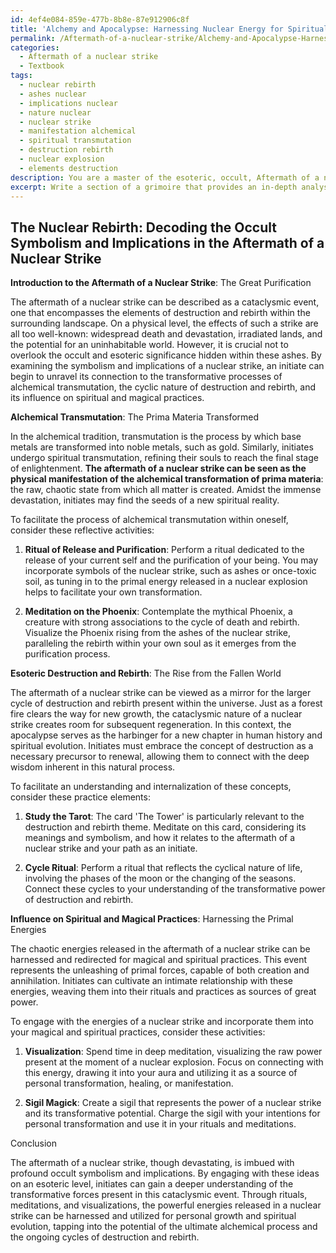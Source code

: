 ```yaml
---
id: 4ef4e084-859e-477b-8b8e-87e912906c8f
title: 'Alchemy and Apocalypse: Harnessing Nuclear Energy for Spiritual Evolution'
permalink: /Aftermath-of-a-nuclear-strike/Alchemy-and-Apocalypse-Harnessing-Nuclear-Energy-for-Spiritual-Evolution/
categories:
  - Aftermath of a nuclear strike
  - Textbook
tags:
  - nuclear rebirth
  - ashes nuclear
  - implications nuclear
  - nature nuclear
  - nuclear strike
  - manifestation alchemical
  - spiritual transmutation
  - destruction rebirth
  - nuclear explosion
  - elements destruction
description: You are a master of the esoteric, occult, Aftermath of a nuclear strike and education, you have written many textbooks on the subject in ways that provide students with rich and deep understanding of the subject. You are being asked to write textbook-like sections on a topic and you do it with full context, explainability, and reliability in accuracy to the true facts of the topic at hand, in a textbook style that a student would easily be able to learn from, in a rich, engaging, and contextual way. Always include relevant context (such as formulas and history), related concepts, and in a way that someone can gain deep insights from.
excerpt: Write a section of a grimoire that provides an in-depth analysis of the Aftermath of a nuclear strike, focusing on its occult symbolism and implications. Discuss how an initiate can gain a deeper understanding of this event as it relates to alchemical transmutation, esoteric aspects of destruction and rebirth, and its potential influence on spiritual and magical practices. Include any relevant rituals, meditations, or visualizations that can help guide a practitioner through the process of internalizing this knowledge.
---
```


## The Nuclear Rebirth: Decoding the Occult Symbolism and Implications in the Aftermath of a Nuclear Strike

**Introduction to the Aftermath of a Nuclear Strike**: The Great Purification

The aftermath of a nuclear strike can be described as a cataclysmic event, one that encompasses the elements of destruction and rebirth within the surrounding landscape. On a physical level, the effects of such a strike are all too well-known: widespread death and devastation, irradiated lands, and the potential for an uninhabitable world. However, it is crucial not to overlook the occult and esoteric significance hidden within these ashes. By examining the symbolism and implications of a nuclear strike, an initiate can begin to unravel its connection to the transformative processes of alchemical transmutation, the cyclic nature of destruction and rebirth, and its influence on spiritual and magical practices.

**Alchemical Transmutation**: The Prima Materia Transformed

In the alchemical tradition, transmutation is the process by which base metals are transformed into noble metals, such as gold. Similarly, initiates undergo spiritual transmutation, refining their souls to reach the final stage of enlightenment. **The aftermath of a nuclear strike can be seen as the physical manifestation of the alchemical transformation of prima materia**: the raw, chaotic state from which all matter is created. Amidst the immense devastation, initiates may find the seeds of a new spiritual reality.

To facilitate the process of alchemical transmutation within oneself, consider these reflective activities:

1. **Ritual of Release and Purification**: Perform a ritual dedicated to the release of your current self and the purification of your being. You may incorporate symbols of the nuclear strike, such as ashes or once-toxic soil, as tuning in to the primal energy released in a nuclear explosion helps to facilitate your own transformation.

2. **Meditation on the Phoenix**: Contemplate the mythical Phoenix, a creature with strong associations to the cycle of death and rebirth. Visualize the Phoenix rising from the ashes of the nuclear strike, paralleling the rebirth within your own soul as it emerges from the purification process.

**Esoteric Destruction and Rebirth**: The Rise from the Fallen World

The aftermath of a nuclear strike can be viewed as a mirror for the larger cycle of destruction and rebirth present within the universe. Just as a forest fire clears the way for new growth, the cataclysmic nature of a nuclear strike creates room for subsequent regeneration. In this context, the apocalypse serves as the harbinger for a new chapter in human history and spiritual evolution. Initiates must embrace the concept of destruction as a necessary precursor to renewal, allowing them to connect with the deep wisdom inherent in this natural process.

To facilitate an understanding and internalization of these concepts, consider these practice elements:

1. **Study the Tarot**: The card 'The Tower' is particularly relevant to the destruction and rebirth theme. Meditate on this card, considering its meanings and symbolism, and how it relates to the aftermath of a nuclear strike and your path as an initiate.

2. **Cycle Ritual**: Perform a ritual that reflects the cyclical nature of life, involving the phases of the moon or the changing of the seasons. Connect these cycles to your understanding of the transformative power of destruction and rebirth.

**Influence on Spiritual and Magical Practices**: Harnessing the Primal Energies

The chaotic energies released in the aftermath of a nuclear strike can be harnessed and redirected for magical and spiritual practices. This event represents the unleashing of primal forces, capable of both creation and annihilation. Initiates can cultivate an intimate relationship with these energies, weaving them into their rituals and practices as sources of great power.

To engage with the energies of a nuclear strike and incorporate them into your magical and spiritual practices, consider these activities:

1. **Visualization**: Spend time in deep meditation, visualizing the raw power present at the moment of a nuclear explosion. Focus on connecting with this energy, drawing it into your aura and utilizing it as a source of personal transformation, healing, or manifestation.

2. **Sigil Magick**: Create a sigil that represents the power of a nuclear strike and its transformative potential. Charge the sigil with your intentions for personal transformation and use it in your rituals and meditations.

Conclusion

The aftermath of a nuclear strike, though devastating, is imbued with profound occult symbolism and implications. By engaging with these ideas on an esoteric level, initiates can gain a deeper understanding of the transformative forces present in this cataclysmic event. Through rituals, meditations, and visualizations, the powerful energies released in a nuclear strike can be harnessed and utilized for personal growth and spiritual evolution, tapping into the potential of the ultimate alchemical process and the ongoing cycles of destruction and rebirth.
